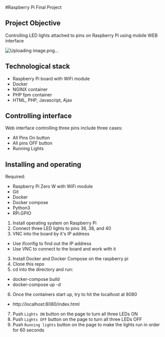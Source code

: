 #Raspberry Pi Final Project

## Project Objective
Controlling LED lights attached to pins on Raspberry Pi using mobile WEB interface

![Uploading image.png…]()


## Technological stack
- Raspberry Pi board with WiFi module
- Docker
- NGINX container
- PHP fpm container
- HTML, PHP, Javascript, Ajax

## Controlling interface
Web interface controlling three pins include three cases:
- All Pins On button
- All pins OFF button
- Running Lights

## Installing and operating
Required:
 - Raspberry Pi Zero W with WiFi module
 - Git
 - Docker
 - Docker compose
 - Python3
 - RPi.GPIO
 
 1. Install operating system on Raspberry Pi
 2. Connect three LED lights to pins 36, 38, and 40
 2. VNC into the board by it's IP address
   - Use ifconfig to find out the IP address
   - Use VNC to connect to the board and work with it
 3. Install Docker and Docker Compose on the raspberry pi
 4. Clone this repo
 5. cd into the directory and run:
   - docker-compose build
   - docker-compose up -d
 6. Once the containers start up, try to hit the localhost at 8080
   - http://localhost:8080/index.html
 7. Push `Lights ON` button on the page to turn all three LEDs ON
 8. Push `Lights OFF` button on the page to turn all three LEDs OFF
 9. Push `Running lights` button on the page to make the lights run in order for 60 seconds

[install-docker]: https://docs.docker.com/engine/installation
[install-docker-compose]: https://docs.docker.com/compose/install
